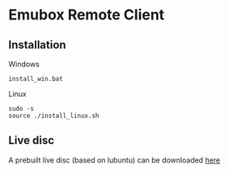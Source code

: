 # Emubox Remote Client
## Installation

   Windows
   ```
   install_win.bat
   ```
   
   Linux
   ```
   sudo -s
   source ./install_linux.sh
   ```
  
## Live disc

A prebuilt live disc (based on lubuntu) can be downloaded [here](https://drive.google.com/open?id=1219oc62L82qIwUxuDHwdmXJiKIWQC34J)
